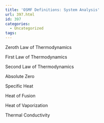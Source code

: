 ```yaml
---
title: 'OSMF Definitions: System Analysis'
url: 397.html
id: 397
categories:
  - Uncategorized
tags:
---
```


Zeroth Law of Thermodynamics

First Law of Thermodynamics

Second Law of Thermodynamics

Absolute Zero

Specific Heat

Heat of Fusion

Heat of Vaporization

Thermal Conductivity